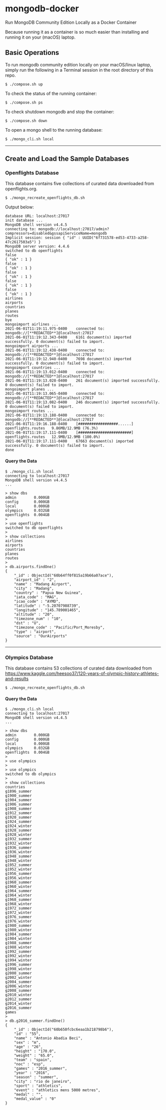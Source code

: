 # mongodb-docker

Run MongoDB Community Edition Locally as a Docker Container

Because running it as a container is so much easier than installing
and running it on your (macOS) laptop.

## Basic Operations

To run mongodb community edition locally on your macOS/linux laptop,
simply run the following in a Terminal session in the root directory of this repo.

```
$ ./compose.sh up
```

To check the status of the running container:

```
$ ./compose.sh ps
```

To check shutdown mongodb and stop the container:

```
$ ./compose.sh down
```

To open a mongo shell to the running database:

```
$ ./mongo_cli.sh local
```

---

## Create and Load the Sample Databases

### Openflights Database

This database contains five collections of curated data downloaded
from openflights.org.

```
$ ./mongo_recreate_openflights_db.sh
```

Output below:

```
database URL: localhost:27017
init database ...
MongoDB shell version v4.4.5
connecting to: mongodb://localhost:27017/admin?compressors=disabled&gssapiServiceName=mongodb
Implicit session: session { "id" : UUID("6f731578-ed53-4733-a258-47c2617503a5") }
MongoDB server version: 4.4.6
switched to db openflights
false
{ "ok" : 1 }
false
{ "ok" : 1 }
false
{ "ok" : 1 }
false
{ "ok" : 1 }
false
{ "ok" : 1 }
airlines
airports
countries
planes
routes
bye
mongoimport airlines ...
2021-06-01T11:19:11.975-0400	connected to: mongodb://[**REDACTED**]@localhost:27017
2021-06-01T11:19:12.343-0400	6161 document(s) imported successfully. 0 document(s) failed to import.
mongoimport airports ...
2021-06-01T11:19:12.438-0400	connected to: mongodb://[**REDACTED**]@localhost:27017
2021-06-01T11:19:12.940-0400	7698 document(s) imported successfully. 0 document(s) failed to import.
mongoimport countries ...
2021-06-01T11:19:13.012-0400	connected to: mongodb://[**REDACTED**]@localhost:27017
2021-06-01T11:19:13.028-0400	261 document(s) imported successfully. 0 document(s) failed to import.
mongoimport planes ...
2021-06-01T11:19:13.065-0400	connected to: mongodb://[**REDACTED**]@localhost:27017
2021-06-01T11:19:13.082-0400	246 document(s) imported successfully. 0 document(s) failed to import.
mongoimport routes ...
2021-06-01T11:19:13.188-0400	connected to: mongodb://[**REDACTED**]@localhost:27017
2021-06-01T11:19:16.188-0400	[##################......] openflights.routes	9.86MB/12.9MB (76.3%)
2021-06-01T11:19:17.111-0400	[########################] openflights.routes	12.9MB/12.9MB (100.0%)
2021-06-01T11:19:17.111-0400	67663 document(s) imported successfully. 0 document(s) failed to import.
done
```


#### Query the Data

```
$ ./mongo_cli.sh local
connecting to localhost:27017
MongoDB shell version v4.4.5
...

> show dbs
admin        0.000GB
config       0.000GB
local        0.000GB
olympics     0.032GB
openflights  0.004GB
>
> use openflights
switched to db openflights
>
> show collections
airlines
airports
countries
planes
routes
>
> db.airports.findOne()
{
	"_id" : ObjectId("60b64ff0f815a19b66a07ace"),
	"airport_id" : "2",
	"name" : "Madang Airport",
	"city" : "Madang",
	"country" : "Papua New Guinea",
	"iata_code" : "MAG",
	"icao_code" : "AYMD",
	"latitude" : "-5.20707988739",
	"longitude" : "145.789001465",
	"altitude" : "20",
	"timezone_num" : "10",
	"dst" : "U",
	"timezone_code" : "Pacific/Port_Moresby",
	"type" : "airport",
	"source" : "OurAirports"
}
```

---

### Olympics Database

This database contains 53 collections of curated data downloaded
from https://www.kaggle.com/heesoo37/120-years-of-olympic-history-athletes-and-results

```
$ ./mongo_recreate_openflights_db.sh
```


#### Query the Data

```
$ ./mongo_cli.sh local
connecting to localhost:27017
MongoDB shell version v4.4.5
...

> show dbs
admin        0.000GB
config       0.000GB
local        0.000GB
olympics     0.032GB
openflights  0.004GB
>
> use olympics
>
> use olympics
switched to db olympics
>
> show collections
countries
g1896_summer
g1900_summer
g1904_summer
g1906_summer
g1908_summer
g1912_summer
g1920_summer
g1924_summer
g1924_winter
g1928_summer
g1928_winter
g1932_summer
g1932_winter
g1936_summer
g1936_winter
g1948_summer
g1948_winter
g1952_summer
g1952_winter
g1956_summer
g1956_winter
g1960_summer
g1960_winter
g1964_summer
g1964_winter
g1968_summer
g1968_winter
g1972_summer
g1972_winter
g1976_summer
g1976_winter
g1980_summer
g1980_winter
g1984_summer
g1984_winter
g1988_summer
g1988_winter
g1992_summer
g1992_winter
g1994_winter
g1996_summer
g1998_winter
g2000_summer
g2002_winter
g2004_summer
g2006_winter
g2008_summer
g2010_winter
g2012_summer
g2014_winter
g2016_summer
games
>
> db.g2016_summer.findOne()
{
	"_id" : ObjectId("60b650fcbc6eaa1b218798b6"),
	"id" : "55",
	"name" : "Antonio Abadia Beci",
	"sex" : "m",
	"age" : "26",
	"height" : "170.0",
	"weight" : "65.0",
	"team" : "spain",
	"noc" : "esp",
	"games" : "2016_summer",
	"year" : "2016",
	"season" : "summer",
	"city" : "rio de janeiro",
	"sport" : "athletics",
	"event" : "athletics mens 5000 metres",
	"medal" : "",
	"medal_value" : "0"
}
```
